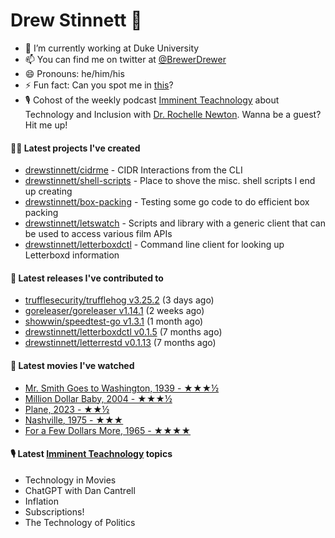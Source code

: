 
# Drew Stinnett 👋

- 🔭 I’m currently working at Duke University
- 📫 You can find me on twitter at [@BrewerDrewer](https://twitter.com/BrewerDrewer)
- 😄 Pronouns: he/him/his
- ⚡ Fun fact: Can you spot me in [this](https://www.youtube.com/watch?v=oL9WnB0qHBA)?
- 🎙 Cohost of the weekly podcast [Imminent Teachnology](https://podcast.imminentteachnology.com/) about Technology and Inclusion with [Dr. Rochelle Newton](https://www.linkedin.com/in/drrochellenewton/). Wanna be a guest? Hit me up!

#### 👨‍💻 Latest projects I've created
- [drewstinnett/cidrme](https://github.com/drewstinnett/cidrme) - CIDR Interactions from the CLI
- [drewstinnett/shell-scripts](https://github.com/drewstinnett/shell-scripts) - Place to shove the misc. shell scripts I end up creating
- [drewstinnett/box-packing](https://github.com/drewstinnett/box-packing) - Testing some go code to do efficient box packing
- [drewstinnett/letswatch](https://github.com/drewstinnett/letswatch) - Scripts and library with a generic client that can be used to access various film APIs
- [drewstinnett/letterboxdctl](https://github.com/drewstinnett/letterboxdctl) - Command line client for looking up Letterboxd information

#### 🚀 Latest releases I've contributed to
- [trufflesecurity/trufflehog v3.25.2](https://github.com/trufflesecurity/trufflehog/releases/tag/v3.25.2) (3 days ago)
- [goreleaser/goreleaser v1.14.1](https://github.com/goreleaser/goreleaser/releases/tag/v1.14.1) (2 weeks ago)
- [showwin/speedtest-go v1.3.1](https://github.com/showwin/speedtest-go/releases/tag/v1.3.1) (1 month ago)
- [drewstinnett/letterboxdctl v0.1.5](https://github.com/drewstinnett/letterboxdctl/releases/tag/v0.1.5) (7 months ago)
- [drewstinnett/letterrestd v0.1.13](https://github.com/drewstinnett/letterrestd/releases/tag/v0.1.13) (7 months ago)

#### 🍿 Latest movies I've watched
- [Mr. Smith Goes to Washington, 1939 - ★★★½](https://letterboxd.com/mondodrew/film/mr-smith-goes-to-washington/)
- [Million Dollar Baby, 2004 - ★★★½](https://letterboxd.com/mondodrew/film/million-dollar-baby/)
- [Plane, 2023 - ★★½](https://letterboxd.com/mondodrew/film/plane-2023/)
- [Nashville, 1975 - ★★★](https://letterboxd.com/mondodrew/film/nashville/)
- [For a Few Dollars More, 1965 - ★★★★](https://letterboxd.com/mondodrew/film/for-a-few-dollars-more/)

#### 🎙 Latest [Imminent Teachnology](https://podcast.imminentteachnology.com/) topics
- Technology in Movies
- ChatGPT with Dan Cantrell
- Inflation
- Subscriptions!
- The Technology of Politics
